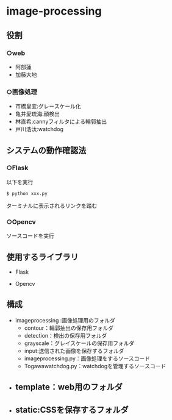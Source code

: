 # image-processing

## 役割

### ○web

- 阿部蓮
- 加藤大地

### ○画像処理

- 市橋皇宜:グレースケール化
- 亀井愛琉海:顔検出
- 林直希:cannyフィルタによる輪郭抽出
- 戸川浩汰:watchdog

## システムの動作確認法

### ○Flask

以下を実行
```
$ python xxx.py
```
ターミナルに表示されるリンクを踏む

### ○Opencv

ソースコードを実行

## 使用するライブラリ

- Flask

- Opencv

## 構成

- imageprocessing :画像処理用のフォルダ
  - contour：輪郭抽出の保存用フォルダ
  - detection：検出の保存用フォルダ
  - grayscale：グレイスケールの保存用フォルダ
  - input:送信された画像を保存するフォルダ
  - imageprocessing.py：画像処理をするソースコード
  - Togawawatchdog.py：watchdogを管理するソースコード
- template：web用のフォルダ
  - 
- static:CSSを保存するフォルダ
  -    
